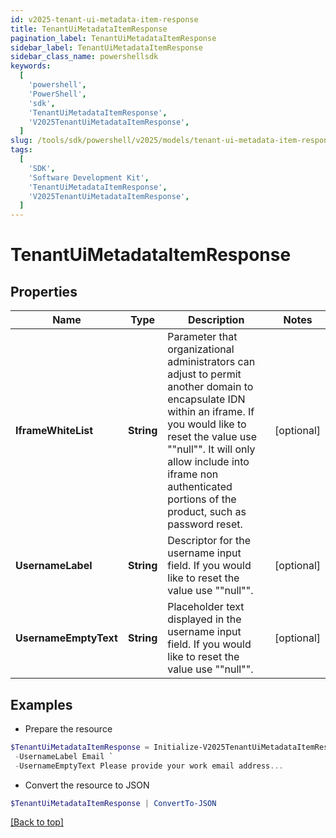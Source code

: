 ```yaml
---
id: v2025-tenant-ui-metadata-item-response
title: TenantUiMetadataItemResponse
pagination_label: TenantUiMetadataItemResponse
sidebar_label: TenantUiMetadataItemResponse
sidebar_class_name: powershellsdk
keywords:
  [
    'powershell',
    'PowerShell',
    'sdk',
    'TenantUiMetadataItemResponse',
    'V2025TenantUiMetadataItemResponse',
  ]
slug: /tools/sdk/powershell/v2025/models/tenant-ui-metadata-item-response
tags:
  [
    'SDK',
    'Software Development Kit',
    'TenantUiMetadataItemResponse',
    'V2025TenantUiMetadataItemResponse',
  ]
---
```


# TenantUiMetadataItemResponse

## Properties

| Name | Type | Description | Notes |
| --- | --- | --- | --- |
| **IframeWhiteList** | **String** | Parameter that organizational administrators can adjust to permit another domain to encapsulate IDN within an iframe. If you would like to reset the value use ""null"". It will only allow include into iframe non authenticated portions of the product, such as password reset. | [optional] |
| **UsernameLabel** | **String** | Descriptor for the username input field. If you would like to reset the value use ""null"". | [optional] |
| **UsernameEmptyText** | **String** | Placeholder text displayed in the username input field. If you would like to reset the value use ""null"". | [optional] |

## Examples

- Prepare the resource

```powershell
$TenantUiMetadataItemResponse = Initialize-V2025TenantUiMetadataItemResponse  -IframeWhiteList http://example.com http://example2.com `
 -UsernameLabel Email `
 -UsernameEmptyText Please provide your work email address...
```

- Convert the resource to JSON

```powershell
$TenantUiMetadataItemResponse | ConvertTo-JSON
```

[[Back to top]](#)
